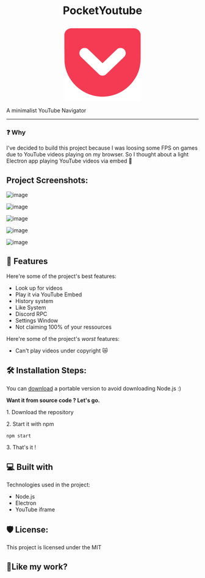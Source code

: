 <h1 align="center" id="title">PocketYoutube</h1>

<p align="center"><img src="https://github.com/0adri3n/PocketYoutube/blob/main/assets/pocket.png" alt="project-image" width="200"></p>

<p id="description">A minimalist YouTube Navigator</p>

---

<h3>❓ Why </h3>

I've decided to build this project because I was loosing some FPS on games due to YouTube videos playing on my browser.
So I thought about a light Electron app playing YouTube videos via embed 🕺

<h2>Project Screenshots:</h2>

![image](https://github.com/0adri3n/PocketYoutube/assets/62818208/4c942ecb-ef0f-46aa-b3e7-ba09992061e7)

![image](https://github.com/0adri3n/PocketYoutube/assets/62818208/6522a787-b2c0-47cb-82f0-1318429a8962)

![image](https://github.com/0adri3n/PocketYoutube/assets/62818208/d4234941-0139-4d56-b3c9-8c73bf95221b)

![image](https://github.com/0adri3n/PocketYoutube/assets/62818208/d9f084d9-80c0-44c5-a558-e4d51db09014)

![image](https://github.com/0adri3n/PocketYoutube/assets/62818208/55f7aaf3-eaab-4e91-933f-c642d1e0da0d)



<h2>🧐 Features</h2>

Here're some of the project's best features:

*   Look up for videos
*   Play it via YouTube Embed
*   History system
*   Like System
*   Discord RPC
*   Settings Window
*   Not claiming 100% of your ressources

Here're some of the project's <i>worst</i> features:

*   Can't play videos under copyright 😿

<h2>🛠️ Installation Steps:</h2>

<p>You can <a href="https://github.com/0adri3n/PocketYoutube/releases">download</a> a portable version to avoid downloading Node.js :)</p

<p><b>Want it from source code ? Let's go.</b></p>

<p>1. Download the repository</p>

<p>2. Start it with npm</p>

```
npm start
```

<p>3. That's it !</p>
  
  
<h2>💻 Built with</h2>

Technologies used in the project:

*   Node.js
*   Electron
*   YouTube iframe

<h2>🛡️ License:</h2>

This project is licensed under the MIT

<h2>💖Like my work?</h2>
